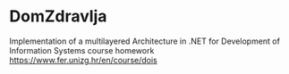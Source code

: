# DomZdravlja
Implementation of a multilayered Architecture in .NET for Development of Information Systems course homework
https://www.fer.unizg.hr/en/course/dois
